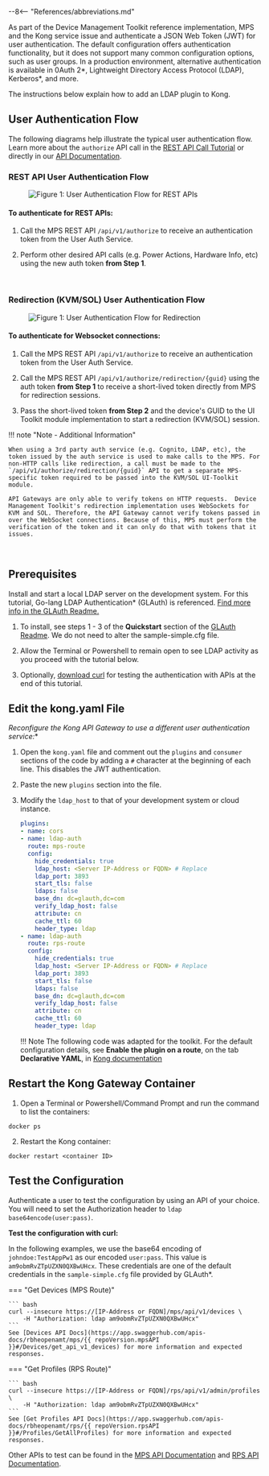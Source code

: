 --8<-- "References/abbreviations.md"


As part of the Device Management Toolkit reference implementation, MPS and the Kong service issue and authenticate a JSON Web Token (JWT) for user authentication. The default configuration offers authentication functionality, but it does not support many common configuration options, such as user groups. In a production environment, alternative authentication is available in 0Auth 2*, Lightweight Directory Access Protocol (LDAP), Kerberos*, and more.

The instructions below explain how to add an LDAP plugin to Kong.

## User Authentication Flow

The following diagrams help illustrate the typical user authentication flow. Learn more about the `authorize` API call in the [REST API Call Tutorial](./apiTutorial.md) or directly in our [API Documentation](../APIs/indexMPS.md).

### REST API User Authentication Flow

<figure class="figure-image">
<img src="..\..\assets\images\UserAuth_API_Diagram.png" alt="Figure 1: User Authentication Flow for REST APIs">
</figure>

#### To authenticate for REST APIs:

1. Call the MPS REST API `/api/v1/authorize` to receive an authentication token from the User Auth Service.

2. Perform other desired API calls (e.g. Power Actions, Hardware Info, etc) using the new auth token **from Step 1**.

<br>

### Redirection (KVM/SOL) User Authentication Flow

<figure class="figure-image">
<img src="..\..\assets\images\UserAuth_Redir_Diagram.png" alt="Figure 1: User Authentication Flow for Redirection">
</figure>

#### To authenticate for Websocket connections:

1. Call the MPS REST API `/api/v1/authorize` to receive an authentication token from the User Auth Service.

2. Call the MPS REST API `/api/v1/authorize/redirection/{guid}` using the auth token **from Step 1** to receive a short-lived token directly from MPS for redirection sessions.

3. Pass the short-lived token **from Step 2** and the device's GUID to the UI Toolkit module implementation to start a redirection (KVM/SOL) session.

!!! note "Note - Additional Information"

    When using a 3rd party auth service (e.g. Cognito, LDAP, etc), the token issued by the auth service is used to make calls to the MPS. For non-HTTP calls like redirection, a call must be made to the `/api/v1/authorize/redirection/{guid}` API to get a separate MPS-specific token required to be passed into the KVM/SOL UI-Toolkit module.

    API Gateways are only able to verify tokens on HTTP requests.  Device Management Toolkit's redirection implementation uses WebSockets for KVM and SOL. Therefore, the API Gateway cannot verify tokens passed in over the WebSocket connections. Because of this, MPS must perform the verification of the token and it can only do that with tokens that it issues.

<br>

## Prerequisites

Install and start a local LDAP server on the development system. For this tutorial, Go-lang LDAP Authentication* (GLAuth) is referenced. [Find more info in the GLAuth Readme.](https://github.com/glauth/glauth) 
    
1. To install, see steps 1 - 3 of the **Quickstart** section of the [GLAuth Readme](https://github.com/glauth/glauth#quickstart). We do not need to alter the sample-simple.cfg file.

2. Allow the Terminal or Powershell to remain open to see LDAP activity as you proceed with the tutorial below.

3. Optionally, [download curl](https://curl.se/) for testing the authentication with APIs at the end of this tutorial.


## Edit the kong.yaml File

**Reconfigure the Kong* API Gateway to use a different user authentication service:**

1. Open the `kong.yaml` file and comment out the `plugins` and `consumer` sections of the code by adding a `#` character at the beginning of each line. This disables the JWT authentication.

2. Paste the new `plugins` section into the file. 

3. Modify the `ldap_host` to that of your development system or cloud instance. 
    
    ``` yaml hl_lines="7 20"
    plugins:
    - name: cors
    - name: ldap-auth
      route: mps-route
      config: 
        hide_credentials: true
        ldap_host: <Server IP-Address or FQDN> # Replace
        ldap_port: 3893
        start_tls: false
        ldaps: false
        base_dn: dc=glauth,dc=com
        verify_ldap_host: false
        attribute: cn
        cache_ttl: 60
        header_type: ldap
    - name: ldap-auth
      route: rps-route
      config: 
        hide_credentials: true
        ldap_host: <Server IP-Address or FQDN> # Replace
        ldap_port: 3893
        start_tls: false
        ldaps: false
        base_dn: dc=glauth,dc=com
        verify_ldap_host: false
        attribute: cn
        cache_ttl: 60
        header_type: ldap
    ```

    !!! Note
        The following code was adapted for the toolkit. For the default configuration details, see **Enable the plugin on a route**, on the tab **Declarative YAML**, in [Kong documentation](https://docs.konghq.com/hub/kong-inc/ldap-auth/#main)

## Restart the Kong Gateway Container

1. Open a Terminal or Powershell/Command Prompt and run the command to list the containers:

```
docker ps
```

2. Restart the Kong container:

```
docker restart <container ID>
```


## Test the Configuration

Authenticate a user to test the configuration by using an API of your choice. You will need to set the Authorization header to `ldap base64encode(user:pass)`.

**Test the configuration with curl:**

In the following examples, we use the base64 encoding of `johndoe:TestAppPw1` as our encoded `user:pass`. This value is `am9obmRvZTpUZXN0QXBwUHcx`. These credentials are one of the default credentials in the `sample-simple.cfg` file provided by GLAuth*.

=== "Get Devices (MPS Route)"     

    ``` bash
    curl --insecure https://[IP-Address or FQDN]/mps/api/v1/devices \
        -H "Authorization: ldap am9obmRvZTpUZXN0QXBwUHcx"
    ```
    See [Devices API Docs](https://app.swaggerhub.com/apis-docs/rbheopenamt/mps/{{ repoVersion.mpsAPI }}#/Devices/get_api_v1_devices) for more information and expected responses.
=== "Get Profiles (RPS Route)"

    ``` bash
    curl --insecure https://[IP-Address or FQDN]/rps/api/v1/admin/profiles \
        -H "Authorization: ldap am9obmRvZTpUZXN0QXBwUHcx"
    ```
    See [Get Profiles API Docs](https://app.swaggerhub.com/apis-docs/rbheopenamt/rps/{{ repoVersion.rpsAPI }}#/Profiles/GetAllProfiles) for more information and expected responses.


Other APIs to test can be found in the [MPS API Documentation](../APIs/indexMPS.md) and [RPS API Documentation](../APIs/indexRPS.md).

<br>
<br>